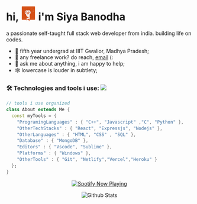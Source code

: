 
# hi, <img src="https://github.com/sia162/sia162/blob/main/giphy.gif" width="40"> i'm Siya Banodha

<!--- <img align="right" alt="GIF" src="https://github.com/sia162/sia162/blob/main/tictac.gif" width="220"/> ---> 



a passionate self-taught full stack web developer from india. building life on codes. 


- 👾 fifth year undergrad at IIIT Gwalior, Madhya Pradesh;
- 💼 any freelance work? do reach, [email](mailto:siyabanodha@gmail.com) (:
- 💬 ask me about anything, i am happy to help;
- 🕸️ lowercase is louder in subtlety;
  
### 🛠 Technologies and tools i use: <img src="https://media.giphy.com/media/VgCDAzcKvsR6OM0uWg/giphy.gif" width="50">
```dart 
// tools i use organized
class About extends Me { 
  const myTools = {  
    "ProgramingLanguages" : { "C++", "Javascript" ,"C", "Python" },
    "OtherTechStacks" : { "React", "Expressjs", "Nodejs" },
    "OtherLanguages" : { "HTML", "CSS" , "SQL" },
    "Database" : { "MongoDB" },
    "Editors" : { "Vscode", "Sublime" },
    "Platforms" : { "Windows" },
    "OtherTools" : { "Git", "Netlify","Vercel","Heroku" }
  };
}
```

<div align="center">
  <a href="https://spotify-github-profile.vercel.app/api/view?uid=31wzkpih2ypb3jdgfggphsydrzsu&redirect=true">
    <img src="https://spotify-github-profile.vercel.app/api/view?uid=31wzkpih2ypb3jdgfggphsydrzsu&cover_image=false&theme=default&show_offline=false&background_color=121212&interchange=true&bar_color=53b14f&bar_color_cover=true" alt="Spotify Now Playing" align="center">
  </a>
</div>



<p align="center">
  <img src="https://raw.githubusercontent.com/mayhemantt/mayhemantt/Update/svg/Bottom.svg" alt="Github Stats" />
</p>
